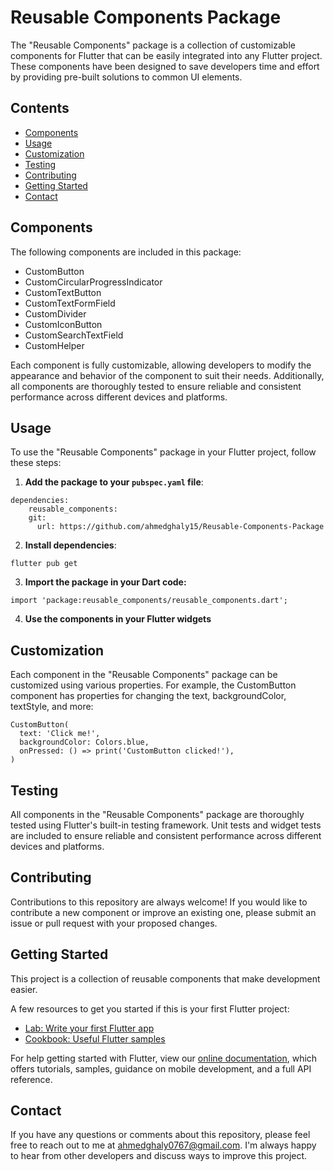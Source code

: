 # Reusable Components Package

The "Reusable Components" package is a collection of customizable components for Flutter that can be easily integrated into any Flutter project. These components have been designed to save developers time and effort by providing pre-built solutions to common UI elements.

## Contents

- [Components](#components)
- [Usage](#usage)
- [Customization](#customization)
- [Testing](#testing)
- [Contributing](#contributing)
- [Getting Started](#getting-started)
- [Contact](#contact)

## Components

The following components are included in this package:

- CustomButton
- CustomCircularProgressIndicator
- CustomTextButton
- CustomTextFormField
- CustomDivider
- CustomIconButton
- CustomSearchTextField
- CustomHelper

Each component is fully customizable, allowing developers to modify the appearance and behavior of the component to suit their needs. Additionally, all components are thoroughly tested to ensure reliable and consistent performance across different devices and platforms.

## Usage

To use the "Reusable Components" package in your Flutter project, follow these steps:

1. **Add the package to your `pubspec.yaml` file**:

```
dependencies:
    reusable_components:
    git:
      url: https://github.com/ahmedghaly15/Reusable-Components-Package
```

2. **Install dependencies**:

```
flutter pub get
```

3. **Import the package in your Dart code:**

```
import 'package:reusable_components/reusable_components.dart';
```

4. **Use the components in your Flutter widgets**

## Customization

Each component in the "Reusable Components" package can be customized using various properties. For example, the CustomButton component has properties for changing the text, backgroundColor, textStyle, and more:

```
CustomButton(
  text: 'Click me!',
  backgroundColor: Colors.blue,
  onPressed: () => print('CustomButton clicked!'),
)
```

## Testing

All components in the "Reusable Components" package are thoroughly tested using Flutter's built-in testing framework. Unit tests and widget tests are included to ensure reliable and consistent performance across different devices and platforms.

## Contributing

Contributions to this repository are always welcome! If you would like to contribute a new component or improve an existing one, please submit an issue or pull request with your proposed changes.

## Getting Started

This project is a collection of reusable components that make development easier.

A few resources to get you started if this is your first Flutter project:

- [Lab: Write your first Flutter app](https://flutter.dev/docs/get-started/codelab)
- [Cookbook: Useful Flutter samples](https://flutter.dev/docs/cookbook)

For help getting started with Flutter, view our
[online documentation](https://flutter.dev/docs), which offers tutorials,
samples, guidance on mobile development, and a full API reference.

## Contact

If you have any questions or comments about this repository, please feel free to reach out to me at ahmedghaly0767@gmail.com. I'm always happy to hear from other developers and discuss ways to improve this project.
